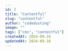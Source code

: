 ```yaml
---
id: 2
title: "Contentful"
slug: "contentful"
author: "codedusting"
image: ""
tags: ["cms", "contentful"]
createdAt: 2024-09-16
updatedAt: 2024-09-16
---
```

